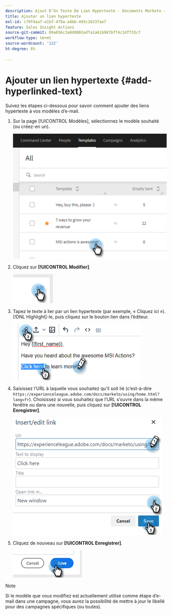 ```yaml
---
description: Ajout D’Un Texte De Lien Hypertexte - Documents Marketo - Documentation Du Produit
title: Ajouter un lien hypertexte
exl-id: c79f4aa7-e1bf-479a-a4bb-493c26337ae7
feature: Sales Insight Actions
source-git-commit: 09a656c3a0d0002edfa1a61b987bff4c1dff33cf
workflow-type: tm+mt
source-wordcount: '122'
ht-degree: 6%

---
```


# Ajouter un lien hypertexte {#add-hyperlinked-text}

Suivez les étapes ci-dessous pour savoir comment ajouter des liens hypertexte à vos modèles d’e-mail.

1. Sur la page [!UICONTROL Modèles], sélectionnez le modèle souhaité (ou créez-en un).

   ![](assets/add-hyperlinked-text-1.png)

1. Cliquez sur **[!UICONTROL Modifier]**.

   ![](assets/add-hyperlinked-text-2.png)

1. Tapez le texte à lier par un lien hypertexte (par exemple, « Cliquez ici »). [!DNL Highlight]-le, puis cliquez sur le bouton lien dans l’éditeur.

   ![](assets/add-hyperlinked-text-3.png)

1. Saisissez l’URL à laquelle vous souhaitez qu’il soit lié (c’est-à-dire `https://experienceleague.adobe.com/docs/marketo/using/home.html?lang=fr`). Choisissez si vous souhaitez que l’URL s’ouvre dans la même fenêtre ou dans une nouvelle, puis cliquez sur **[!UICONTROL Enregistrer]**.

   ![](assets/add-hyperlinked-text-4.png)

1. Cliquez de nouveau sur **[!UICONTROL Enregistrer]**.

   ![](assets/add-hyperlinked-text-5.png)

>[!NOTE]
>
>Si le modèle que vous modifiez est actuellement utilisé comme étape d’e-mail dans une campagne, vous aurez la possibilité de mettre à jour le libellé pour des campagnes spécifiques (ou toutes).
